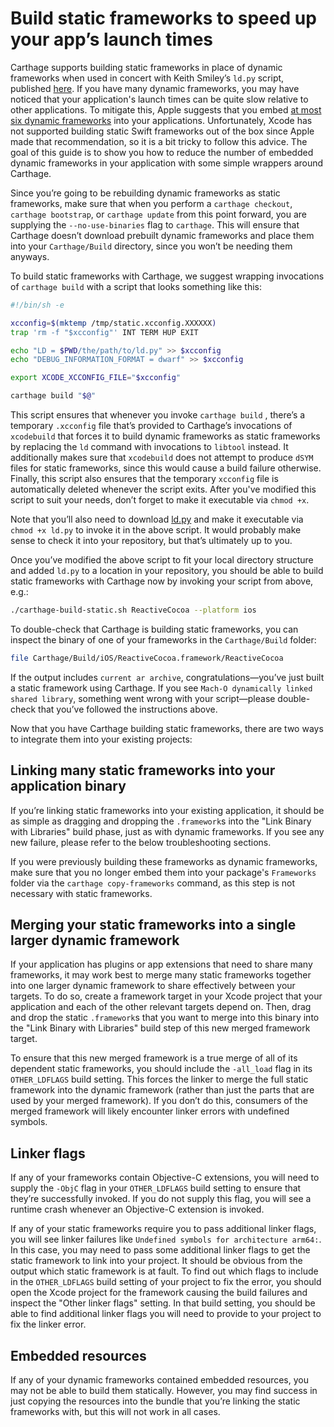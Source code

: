 # Build static frameworks to speed up your app’s launch times
Carthage supports building static frameworks in place of dynamic frameworks when used in concert with Keith Smiley’s `ld.py` script, published [here](https://github.com/keith/swift-staticlibs/blob/master/ld.py). If you have many dynamic frameworks, you may have noticed that your application's launch times can be quite slow relative to other applications. To mitigate this, Apple suggests that you embed [at most six dynamic frameworks](https://developer.apple.com/videos/play/wwdc2016/406/?time=1794) into your applications. Unfortunately, Xcode has not supported building static Swift frameworks out of the box since Apple made that recommendation, so it is a bit tricky to follow this advice. The goal of this guide is to show you how to reduce the number of embedded dynamic frameworks in your application with some simple wrappers around Carthage.

Since you’re going to be rebuilding dynamic frameworks as static frameworks, make sure that when you perform a `carthage checkout`,  `carthage bootstrap`, or `carthage update` from this point forward, you are supplying the `--no-use-binaries` flag to `carthage`. This will ensure that Carthage doesn’t download prebuilt dynamic frameworks and place them into your `Carthage/Build` directory, since you won’t be needing them anyways.

To build static frameworks with Carthage, we suggest wrapping invocations of `carthage build` with a script that looks something like this:

```bash
#!/bin/sh -e

xcconfig=$(mktemp /tmp/static.xcconfig.XXXXXX)
trap 'rm -f "$xcconfig"' INT TERM HUP EXIT

echo "LD = $PWD/the/path/to/ld.py" >> $xcconfig
echo "DEBUG_INFORMATION_FORMAT = dwarf" >> $xcconfig

export XCODE_XCCONFIG_FILE="$xcconfig"

carthage build "$@"
```

This script ensures that whenever you invoke `carthage build` , there’s a temporary `.xcconfig` file that’s provided to Carthage’s invocations of `xcodebuild` that forces it to build dynamic frameworks as static frameworks by replacing the `ld` command with invocations to `libtool` instead. It additionally makes sure that `xcodebuild`  does not attempt to produce `dSYM` files for static frameworks, since this would cause a build failure otherwise. Finally, this script also ensures that the temporary `xcconfig` file is automatically deleted whenever the script exits. After you've modified this script to suit your needs, don’t forget to make it executable via `chmod +x`.

Note that you’ll also need to download [ld.py](https://github.com/keith/swift-staticlibs/blob/master/ld.py) and make it executable via `chmod +x ld.py` to invoke it in the above script. It would probably make sense to check it into your repository, but that’s ultimately up to you.

Once you’ve modified the above script to fit your local directory structure and added `ld.py` to a location in your repository, you should be able to build static frameworks with Carthage now by invoking your script from above, e.g.:
```bash
./carthage-build-static.sh ReactiveCocoa --platform ios
```

To double-check that Carthage is building static frameworks, you can inspect the binary of one of your frameworks in the `Carthage/Build` folder:
```bash
file Carthage/Build/iOS/ReactiveCocoa.framework/ReactiveCocoa
```
If the output includes `current ar archive`, congratulations—you’ve just built a static framework using Carthage. If you see `Mach-O dynamically linked shared library`, something went wrong with your script—please double-check that you’ve followed the instructions above.

Now that you have Carthage building static frameworks, there are two ways to integrate them into your existing projects:

## Linking many static frameworks into your application binary
If you’re linking static frameworks into your existing application, it should be as simple as dragging and dropping the `.framework`s into the "Link Binary with Libraries" build phase, just as with dynamic frameworks. If you see any new failure, please refer to the below troubleshooting sections.

If you were previously building these frameworks as dynamic frameworks, make sure that you no longer embed them into your package's `Frameworks` folder via the `carthage copy-frameworks` command, as this step is not necessary with static frameworks.

## Merging your static frameworks into a single larger dynamic framework
If your application has plugins or app extensions that need to share many frameworks, it may work best to merge many static frameworks together into one larger dynamic framework to share effectively between your targets. To do so, create a framework target in your Xcode project that your application and each of the other relevant targets depend on. Then, drag and drop the static `.framework`s that you want to merge into this binary into the "Link Binary with Libraries" build step of this new merged framework target.

To ensure that this new merged framework is a true merge of all of its dependent static frameworks, you should include the `-all_load`  flag in its `OTHER_LDFLAGS` build setting. This forces the linker to merge the full static framework into the dynamic framework (rather than just the parts that are used by your merged framework). If you don’t do this, consumers of the merged framework will likely encounter linker errors with undefined symbols.

## Linker flags
If any of your frameworks contain Objective-C extensions, you will need to supply the `-ObjC` flag in your `OTHER_LDFLAGS` build setting to ensure that they’re successfully invoked. If you do not supply this flag, you will see a runtime crash whenever an Objective-C extension is invoked.

If any of your static frameworks require you to pass additional linker flags, you will see linker failures like `Undefined symbols for architecture arm64:`. In this case, you may need to pass some additional linker flags to get the static framework to link into your project. It should be obvious from the output which static framework is at fault. To find out which flags to include in the `OTHER_LDFLAGS` build setting of your project to fix the error, you should open the Xcode project for the framework causing the build failures and inspect the "Other linker flags" setting. In that build setting, you should be able to find additional linker flags you will need to provide to your project to fix the linker error.

## Embedded resources
If any of your dynamic frameworks contained embedded resources, you may not be able to build them statically. However, you may find success in just copying the resources into the bundle that you’re linking the static frameworks with, but this will not work in all cases.
